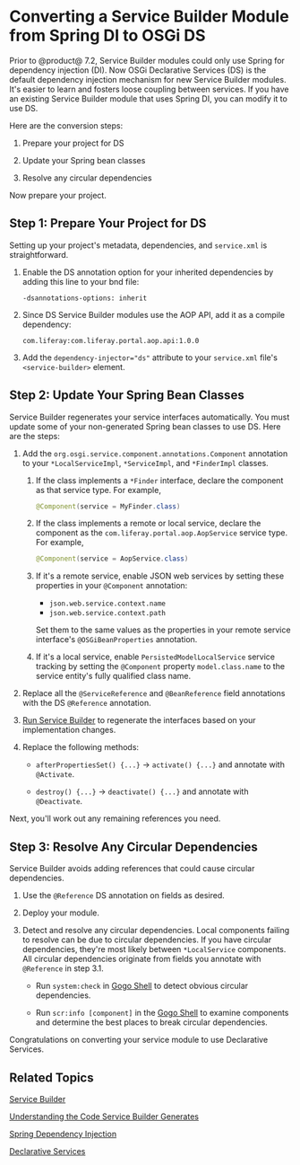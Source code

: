 # Converting a Service Builder Module from Spring DI to OSGi DS

Prior to @product@ 7.2, Service Builder modules could only use Spring for
dependency injection (DI). Now OSGi Declarative Services (DS) is the default
dependency injection mechanism for new Service Builder modules. It's easier to
learn and fosters loose coupling between services. If you have an existing
Service Builder module that uses Spring DI, you can modify it to use DS. 

Here are the conversion steps:

1.  Prepare your project for DS 

2.  Update your Spring bean classes 

3.  Resolve any circular dependencies 

Now prepare your project. 

## Step 1: Prepare Your Project for DS 

Setting up your project's metadata, dependencies, and `service.xml` is
straightforward. 

1.  Enable the DS annotation option for your inherited dependencies by adding 
    this line to your bnd file:

    ```
    -dsannotations-options: inherit
    ```
    
2.  Since DS Service Builder modules use the AOP API, add it as a compile 
    dependency: 

    ```
    com.liferay:com.liferay.portal.aop.api:1.0.0
    ```

3.  Add the `dependency-injector="ds"` attribute to your `service.xml` file's 
    `<service-builder>` element. 

## Step 2: Update Your Spring Bean Classes

Service Builder regenerates your service interfaces automatically. You must
update some of your non-generated Spring bean classes to use DS. Here are the
steps: 

1.  Add the `org.osgi.service.component.annotations.Component` annotation to
    your `*LocalServiceImpl`, `*ServiceImpl`, and `*FinderImpl` classes. 

    1.  If the class implements a `*Finder` interface, declare the component as 
        that service type. For example,

        ```java
        @Component(service = MyFinder.class) 
        ```
    
    2.  If the class implements a remote or local service, declare the component
        as the `com.liferay.portal.aop.AopService` service type. For example,

        ```java
        @Component(service = AopService.class)
        ```

    3.  If it's a remote service, enable JSON web services by setting these 
        properties in your `@Component` annotation:

        -   `json.web.service.context.name`
        -   `json.web.service.context.path`
    
        Set them to the same values as the properties in your remote service
        interface's `@OSGiBeanProperties` annotation. 
    
    4.  If it's a local service, enable `PersistedModelLocalService` service 
        tracking by setting the `@Component` property `model.class.name` to the
        service entity's fully qualified class name. 

2.  Replace all the `@ServiceReference` and `@BeanReference` field annotations 
    with the DS `@Reference` annotation. 
    
3.  [Run Service Builder](/docs/frameworks/7-2/-/knowledge_base/f/running-service-builder)
    to regenerate the interfaces based on your implementation changes. 

4.  Replace the following methods:

    -   `afterPropertiesSet() {...}` &rarr; `activate() {...}` and annotate with
        `@Activate`.

    -   `destroy() {...}` &rarr; `deactivate() {...}` and annotate with 
        `@Deactivate`. 

Next, you'll work out any remaining references you need. 

## Step 3: Resolve Any Circular Dependencies

Service Builder avoids adding references that could cause circular
dependencies.
    
1.  Use the `@Reference` DS annotation on fields as desired. 

2.  Deploy your module. 

3.  Detect and resolve any circular dependencies. Local components failing to 
    resolve can be due to circular dependencies. If you have circular
    dependencies, they're most likely between `*LocalService` components. All
    circular dependencies originate from fields you annotate with `@Reference`
    in step 3.1. 

    - Run `system:check` in
      [Gogo Shell](/docs/customization/7-2/-/knowledge_base/c/felix-gogo-shell)
      to detect obvious circular dependencies.
    
    - Run `scr:info [component]` in the
      [Gogo Shell](/docs/customization/7-2/-/knowledge_base/c/felix-gogo-shell)
      to examine components and determine the best places to break circular
      dependencies.

Congratulations on converting your service module to use Declarative Services. 

## Related Topics 

[Service Builder](/docs/frameworks/7-2/-/knowledge_base/f/service-builder)

[Understanding the Code Service Builder Generates](/docs/frameworks/7-2/-/knowledge_base/f/understanding-the-code-generated-by-service-builder)

[Spring Dependency Injection](/docs/frameworks/7-2/-/knowledge_base/f/spring-dependency-injection)

[Declarative Services](/docs/frameworks/7-2/-/knowledge_base/f/declarative-services)
